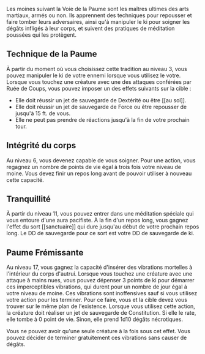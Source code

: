 Les moines suivant la Voie de la Paume sont les maîtres ultimes des arts martiaux, armés ou non. Ils apprennent des techniques pour repousser et faire tomber leurs adversaires, ainsi qu'à manipuler le ki pour soigner les dégâts infligés à leur corps, et suivent des pratiques de méditation poussées qui les protègent.

## Technique de la Paume

À partir du moment où vous choisissez cette tradition au niveau 3, vous pouvez manipuler le ki de votre ennemi lorsque vous utilisez le votre. Lorsque vous touchez une créature avec une des attaques conférées par Ruée de Coups, vous pouvez imposer un des effets suivants sur la cible :
 - Elle doit réussir un jet de sauvegarde de Dextérité ou être [[au sol]].
 - Elle doit réussir un jet de sauvegarde de Force ou être repousser de jusqu'à 15 ft. de vous.
 - Elle ne peut pas prendre de réactions jusqu'à la fin de votre prochain tour.

## Intégrité du corps

Au niveau 6, vous devenez capable de vous soigner. Pour une action, vous regagnez un nombre de points de vie égal à trois fois votre niveau de moine. Vous devez finir un repos long avant de pouvoir utiliser à nouveau cette capacité.

## Tranquillité

À partir du niveau 11, vous pouvez entrer dans une méditation spéciale qui vous entoure d'une aura pacifiste. À la fin d'un repos long, vous gagnez l'effet du sort [[sanctuaire]] qui dure jusqu'au début de votre prochain repos long. Le DD de sauvegarde pour ce sort est votre DD de sauvegarde de ki.

## Paume Frémissante

Au niveau 17, vous gagnez la capacité d'insérer des vibrations mortelles à l'intérieur du corps d'autrui. Lorsque vous touchez une créature avec une attaque à mains nues, vous pouvez dépenser 3 points de ki pour démarrer ces imperceptibles vibrations, qui durent pour un nombre de jour égal à votre niveau de moine. Ces vibrations sont inoffensives sauf si vous utilisez votre action pour les terminer. Pour ce faire, vous et la cible devez vous trouver sur le même plan de l'existence. Lorsque vous utilisez cette action, la créature doit réaliser un jet de sauvegarde de Constitution. Si elle le rate, elle tombe à 0 point de vie. Sinon, elle prend 1d10 dégâts nécrotiques.

Vous ne pouvez avoir qu'une seule créature à la fois sous cet effet. Vous pouvez décider de terminer gratuitement ces vibrations sans causer de dégâts.

